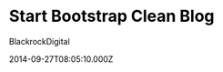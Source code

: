 ---
title: Start Bootstrap Clean Blog
github: 'https://github.com/BlackrockDigital/startbootstrap-clean-blog-jekyll'
demo: 'http://blackrockdigital.github.io/startbootstrap-clean-blog-jekyll/'
author: BlackrockDigital
ssg:
  - Jekyll
cms:
  - No Cms
css:
  - Bootstrap
date: 2014-09-27T08:05:10.000Z
github_branch: master
description: A Jekyll version of the Clean Blog theme by Start Bootstrap
stale: false
---